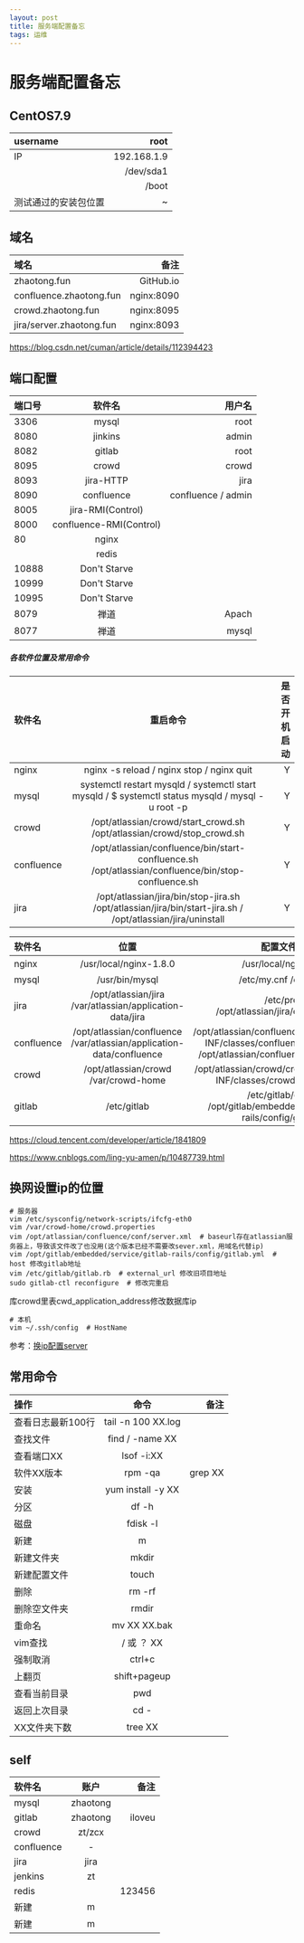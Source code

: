 ```yaml
---
layout: post
title: 服务端配置备忘
tags: 运维
---
```


# 服务端配置备忘

## CentOS7.9

| username   | root | 
| :----- | ----------: | 
| IP |  192.168.1.9  | 
|  |  /dev/sda1  | 
|  |  /boot | 
| 测试通过的安装包位置 |  ~ | 

## 域名

| 域名  | 备注 | 
| :----- | ----------: | 
| zhaotong.fun | GitHub.io  | 
| confluence.zhaotong.fun   | nginx:8090 | 
| crowd.zhaotong.fun   | nginx:8095 | 
| jira/server.zhaotong.fun   | nginx:8093 | 

https://blog.csdn.net/cuman/article/details/112394423

## 端口配置

| 端口号   | 软件名 |     用户名 |
| :----- | :--: | -------: |
| 3306 |  mysql  | root |
| 8080 |  jinkins  | admin |
| 8082 |  gitlab  | root |
| 8095 |  crowd  | crowd |
| 8093 |  jira-HTTP  | jira |
| 8090 |   confluence  | confluence / admin |
| 8005 |  jira-RMI(Control) |  |
| 8000 |  confluence-RMI(Control) |  |
| 80 |  nginx  |  |
|  |  redis  |  |
| 10888 |  Don't Starve  |  |
| 10999 |  Don't Starve  |  |
| 10995 |  Don't Starve  |  |
| 8079 |  禅道  | Apach |
| 8077 |  禅道  | mysql |

##### 各软件位置及常用命令

| 软件名 | 重启命令 | 是否开机启动 |
| :---- | :-------: | -------: |
| nginx | nginx -s reload / nginx stop / nginx quit | Y |
| mysql | systemctl restart mysqld / systemctl start mysqld / $ systemctl status mysqld / mysql -u root -p | Y |
| crowd | /opt/atlassian/crowd/start_crowd.sh /opt/atlassian/crowd/stop_crowd.sh  | Y |
| confluence | /opt/atlassian/confluence/bin/start-confluence.sh /opt/atlassian/confluence/bin/stop-confluence.sh | Y |
| jira | /opt/atlassian/jira/bin/stop-jira.sh /opt/atlassian/jira/bin/start-jira.sh / /opt/atlassian/jira/uninstall | Y |


| 软件名   | 位置 | 配置文件位置 |     日志位置 |
| :----- | :--: | :-------: | :-------: |
| nginx | /usr/local/nginx-1.8.0 | /usr/local/nginx/conf/ |     日志位置 |
| mysql | /usr/bin/mysql | /etc/my.cnf /etc/profile | /var/log/mysqld.log |
| jira | /opt/atlassian/jira /var/atlassian/application-data/jira | /etc/profile /opt/atlassian/jira/conf/server.xml  | 日志 ｜|
| confluence | /opt/atlassian/confluence /var/atlassian/application-data/confluence | /opt/atlassian/confluence/confluence/WEB-INF/classes/confluence-init.properties /opt/atlassian/confluence/conf/server.xml | /var/atlassian/application-data/confluence/logs/atlassian-confluence.log |
| crowd | /opt/atlassian/crowd /var/crowd-home | /opt/atlassian/crowd/crowd-webapp/WEB-INF/classes/crowd-init.properties | /var/crowd-home/logs/atlassian-crowd.log |
| gitlab | /etc/gitlab | /etc/gitlab/gitlab.rb /opt/gitlab/embedded/service/gitlab-rails/config/gitlab.yml | /var/log/gitlab |


https://cloud.tencent.com/developer/article/1841809

https://www.cnblogs.com/ling-yu-amen/p/10487739.html


## 换网设置ip的位置
```
# 服务器
vim /etc/sysconfig/network-scripts/ifcfg-eth0
vim /var/crowd-home/crowd.properties
vim /opt/atlassian/confluence/conf/server.xml  # baseurl存在atlassian服务器上，导致该文件改了也没用(这个版本已经不需要改sever.xml，用域名代替ip)
vim /opt/gitlab/embedded/service/gitlab-rails/config/gitlab.yml  # host 修改gitlab地址
vim /etc/gitlab/gitlab.rb  # external_url 修改旧项目地址
sudo gitlab-ctl reconfigure  # 修改完重启
```
库crowd里表cwd_application_address修改数据库ip

```
# 本机
vim ~/.ssh/config  # HostName
```

参考：[换ip配置server](https://mp.weixin.qq.com/s?__biz=MzU0NzUxMzYzOA==&mid=2247483731&idx=1&sn=d509821104bc28f60b8e4c20ef42b03d&chksm=fb4c751acc3bfc0c050b2700f2cb3dd0a0f821c79560a18ad9ba7cb92cd7db677a9fa2643f77&token=1232437534&lang=zh_CN#rd)


## 常用命令

| 操作   | 命令 |     备注 |
| :----- | :--: | -------: |
| 查看日志最新100行 |  tail -n 100 XX.log  | |
| 查找文件 |  find / -name XX  | |
| 查看端口XX |  lsof -i:XX  | |
| 软件XX版本 |  rpm -qa|grep XX  | |
| 安装 |  yum install -y XX  | |
| 分区 |  df -h  | |
| 磁盘 |  fdisk -l  | |
| 新建 |  m  | |
| 新建文件夹 |  mkdir  | |
| 新建配置文件 |  touch  | |
| 删除 |  rm -rf | |
| 删除空文件夹 |  rmdir | |
| 重命名 |  mv XX XX.bak  | |
| vim查找 |  / 或 ？ XX  | |
| 强制取消 |  ctrl+c  | |
| 上翻页 |  shift+pageup  | |
| 查看当前目录 |  pwd  | |
| 返回上次目录 |  cd -  | |
| XX文件夹下数 |  tree XX  | |

## self

| 软件名   | 账户 |     备注 |
| :----- | :--: | -------: |
| mysql |  zhaotong  | |
| gitlab |  zhaotong  | iloveu |
| crowd |  zt/zcx  | |
| confluence |  -  | |
| jira |  jira  | |
| jenkins |  zt  | |
| redis |    | 123456 |
| 新建 |  m  | |
| 新建 |  m  | |
